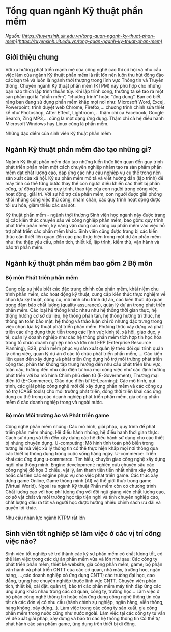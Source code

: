 # Tổng quan ngành Kỹ thuật phần mềm
_Nguồn: [https://tuyensinh.uit.edu.vn/tong-quan-nganh-ky-thuat-phan-mem](https://tuyensinh.uit.edu.vn/tong-quan-nganh-ky-thuat-phan-mem)_

## Giới thiệu chung
Với xu hướng phát triển mạnh mẽ của công nghệ cao thì cơ hội và nhu cầu việc làm của ngành Kỹ thuật phần mềm là rất lớn nên luôn thu hút đông đảo các bạn trẻ và luôn là ngành thời thượng trong lĩnh vực Thông tin và Truyền thông.
Chuyên ngành Kỹ thuật phần mềm (KTPM) này phù hợp cho những bạn nào thích lập trình thuần túy. Khi lập trình xong, thường ta sẽ tạo ra một sản phẩm gọi là “phần mềm”, “chương trình” hoặc “ứng dụng”. Bạn có biết rằng bạn đang sử dụng phần mềm khắp mọi nơi như: Microsoft Word, Excel, Powerpoint, trình duyệt web Chrome, Firefox,… chương trình chỉnh sửa thiết kế như Photoshop, After Effect, Lightroom, .. thậm chí cả Facebook, Google Search, Zing MP3,… cũng là một dạng ứng dụng. Thậm chí cả hệ điều hành Microsoft Windows hay Linux cũng là phần mềm.

Những đặc điểm của sinh viên Kỹ thuật phần mềm
## Ngành Kỹ thuật phần mềm đào tạo những gì?
Ngành Kỹ thuật phần mềm đào tạo những kiến thức liên quan đến quy trình phát triển phần mềm một cách chuyên nghiệp nhằm tạo ra sản phẩm phần mềm đạt chất lượng cao, đáp ứng các nhu cầu nghiệp vụ cụ thể trong nền sản xuất của xã hội.
Kỹ sư phần mềm mô tả và viết hướng dẫn (lập trình) để máy tính có thể từng bước thay thế con người điều khiển các thiết bị phần cứng, tự động hóa các quy trình, thao tác của con người trong công việc, hoạt động, giải trí. Với sự hỗ trợ của phần mềm, con người được giải phóng khỏi những công việc thủ công, nhàm chán, các quy trình hoạt động được tối ưu hóa, giảm thiểu các sai sót.

Kỹ thuật phần mềm - ngành thời thượng
Sinh viên học ngành này được trang bị các kiến thức chuyên sâu về công nghiệp phần mềm, bao gồm: quy trình phát triển phần mềm, kỹ năng vận dụng các công cụ phần mềm vào việc hỗ trợ phát triển các phần mềm khác. Sinh viên cũng được trang bị các kiến thức cần thiết liên quan đến các pha thực hiện trong một dự án phần mềm như: thu thập yêu cầu, phân tích, thiết kế, lập trình, kiểm thử, vận hành và bảo trì phần mềm.
## Ngành kỹ thuật phần mềm bao gồm 2 Bộ môn
 ### Bộ môn Phát triển phần mềm
Cung cấp sự hiểu biết các đặc trưng chính của phần mềm, khái niệm chu trình phần mềm, các hoạt động kỹ thuật, cung cấp kiến thức thực nghiệm về chọn lựa kỹ thuật, công cụ, mô hình chu trình dự án, các kiến thức độ quan trọng đảm bảo chất lượng (quality assurance), quản lý dự án trong phát triển phần mềm.
Các loại hệ thống khác nhau như hệ thống thời gian thực, hệ thống hướng cơ sở dữ liệu, hệ thống phân tán, hệ thống hướng tri thức, hệ thống an toàn bảo mật, hệ thống và thảo luận chỉ rõ nhưng đặc trưng trong việc chọn lựa kỹ thuật phát triển phần mềm.
Phương thức xây dựng và phát triển các ứng dụng thực tiễn trong các lĩnh vực kinh tế, xã hội, giáo dục, y tế, quản lý doanh nghiệp như các hệ thống phần mềm tích hợp tin học hóa trong tổ chức doanh nghiệp nhỏ và lớn như ERP (Enterprise Resource Planning), B2B, phần mềm phục vụ sản xuất quản lý theo dõi qui trình quản lý công việc, quản lý dự án ở các tổ chức phát triển phần mềm, …
Các kiến liên quan đến xây dựng và phát triển ứng dụng hỗ trợ môi trường phát triển cộng tác, phân tán không tập trung hướng đến nhu cầu phát triển khu vực, toàn cầu, hướng đến nhu cầu điện tử hóa mọi công việc như các định hướng phát triển với ba mô hình Chính phủ điện tử (E-Government), Thương mại điện tử (E-Commerce), Giáo dục điện tử (E-Learning):
Các mô hình, qui trình, các giải pháp công nghệ mới để xây dựng phần mềm và các công cụ hỗ trợ (CASE tools) cho môi trường phát triển, đồng thời triển khai các ứng dụng cụ thể trong các doanh nghiệp phát triển phần mềm, gia công phần mềm ở các doanh nghiệp trong và ngoài nước.
 ### Bộ môn Môi trường ảo và Phát triển game
Công nghệ phần mềm nhúng: Các mô hình, giải pháp, quy trình để phát triển phần mềm nhúng.
Hệ điều hành nhúng, hệ điều hành thời gian thực: Cách sử dụng và tiến đến xây dựng các hệ điều hành sử dụng cho các thiết bị nhúng chuyên dụng.
U-computing: Mô hình tính toán phổ biến trong tương lai mà việc xử lý thông tin có thể thực hiện khắp mọi nơi thông qua các thiết bị thông dụng trong cuộc sống hàng ngày.
U-commerce: Triển khai các ứng dụng u-commerce.
Tìm hiểu, chuyển giao công nghệ xây dựng ngôi nhà thông minh.
Engine development: nghiên cứu chuyên sâu các công nghệ đồ họa 3 chiều, vật lý, âm thanh tiên tiến nhất nhằm xây dựng hoặc cải tiến các engine phục vụ cho việc phát triển game. Các thức xây dựng game Online, Game thông minh (AI) và thế giới thực trong game (Virtual World).
Ngoài ra ngành Kỹ thuật Phần mềm còn có chương trình Chất lượng cao với học phí tương ứng với đội ngũ giảng viên chất lượng cao, cơ sở vật chất và môi trường học tập tiện nghi và tính chuyên nghiệp cao, chất lượng đầu ra tốt và người học được hưởng nhiều chính sách ưu đãi và quyền lợi khác.

Nhu cầu nhân lực ngành KTPM rất lớn
## Sinh viên tốt nghiệp sẽ làm việc ở các vị trí công việc nào?
Sinh viên tốt nghiệp sẽ trở thành các kỹ sư phần mềm có chất lượng tốt, có thể làm việc trong các dự án phần mềm vừa và lớn như sau:
 Các công ty phát triển phần mềm, thiết kế website, gia công phần mềm, game; bộ phận vận hành và phát triển CNTT của các cơ quan, nhà máy, trường học, ngân hàng, …,các doanh nghiệp có ứng dụng CNTT; các trường đại học, cao đẳng, trung học chuyên nghiệp thuộc lĩnh vực CNTT.
 Chuyên viên phân tích, thiết kế, cài đặt, quản trị, bảo trì các phần mềm máy tính đáp ứng các ứng dụng khác nhau trong các cơ quan, công ty, trường học...
 Làm việc ở bộ phận công nghệ thông tin hoặc cần ứng dụng công nghệ thông tin của tất cả các đơn vị có nhu cầu (hành chính sự nghiệp, ngân hàng, viễn thông, hàng không, xây dựng…).
 Làm việc trong các công ty sản xuất, gia công phần mềm trong nước cũng như nước ngoài. Làm việc tại các công ty tư vấn về đề xuất giải pháp, xây dựng và bảo trì các hệ thống thông tin
 Có thể tự phát hành các sản phẩm game, ứng dụng trên thiết bị di động.
